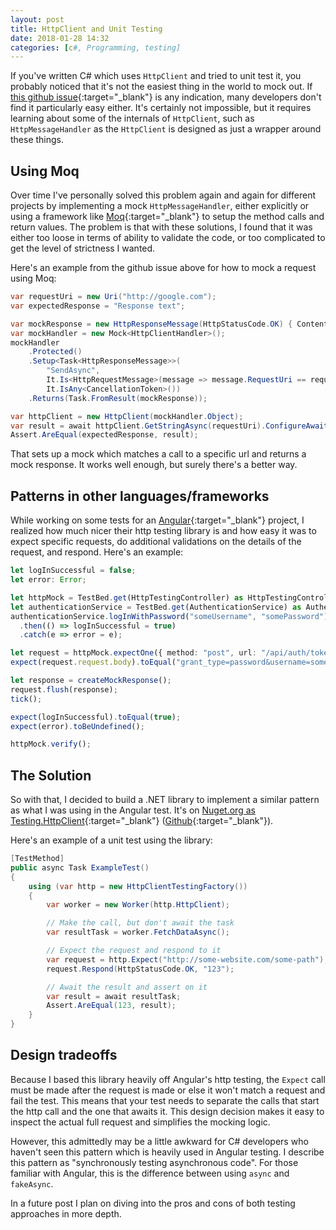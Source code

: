 ```yaml
---
layout: post
title: HttpClient and Unit Testing
date: 2018-01-28 14:32
categories: [c#, Programming, testing]
---
```

If you've written C# which uses `HttpClient` and tried to unit test it, you probably noticed that it's not the easiest thing in the world to mock out. If [this github issue](https://github.com/dotnet/corefx/issues/1624){:target="_blank"} is any indication, many developers don't find it particularly easy either. It's certainly not impossible, but it requires learning about some of the internals of `HttpClient`, such as `HttpMessageHandler` as the `HttpClient` is designed as just a wrapper around these things.

## Using Moq
Over time I've personally solved this problem again and again for different projects by implementing a mock `HttpMessageHandler`, either explicitly or using a framework like [Moq](https://github.com/Moq/moq4){:target="_blank"} to setup the method calls and return values. The problem is that with these solutions, I found that it was either too loose in terms of ability to validate the code, or too complicated to get the level of strictness I wanted.

Here's an example from the github issue above for how to mock a request using Moq:

```cs
var requestUri = new Uri("http://google.com");
var expectedResponse = "Response text";

var mockResponse = new HttpResponseMessage(HttpStatusCode.OK) { Content = new StringContent(expectedResponse) };
var mockHandler = new Mock<HttpClientHandler>();
mockHandler
    .Protected()
    .Setup<Task<HttpResponseMessage>>(
        "SendAsync",
        It.Is<HttpRequestMessage>(message => message.RequestUri == requestUri),
        It.IsAny<CancellationToken>())
    .Returns(Task.FromResult(mockResponse));

var httpClient = new HttpClient(mockHandler.Object);
var result = await httpClient.GetStringAsync(requestUri).ConfigureAwait(false);
Assert.AreEqual(expectedResponse, result);
```

That sets up a mock which matches a call to a specific url and returns a mock response. It works well enough, but surely there's a better way.

## Patterns in other languages/frameworks

While working on some tests for an [Angular](https://angular.io/){:target="_blank"} project, I realized how much nicer their http testing library is and how easy it was to expect specific requests, do additional validations on the details of the request, and respond. Here's an example:

```ts
let logInSuccessful = false;
let error: Error;

let httpMock = TestBed.get(HttpTestingController) as HttpTestingController;
let authenticationService = TestBed.get(AuthenticationService) as AuthenticationService;
authenticationService.logInWithPassword("someUsername", "somePassword")
  .then(() => logInSuccessful = true)
  .catch(e => error = e);

let request = httpMock.expectOne({ method: "post", url: "/api/auth/token" });
expect(request.request.body).toEqual("grant_type=password&username=someUsername&password=somePassword&scope=openid%20offline_access");

let response = createMockResponse();
request.flush(response);
tick();

expect(logInSuccessful).toEqual(true);
expect(error).toBeUndefined();

httpMock.verify();
```

## The Solution

So with that, I decided to build a .NET library to implement a similar pattern as what I was using in the Angular test. It's on [Nuget.org as Testing.HttpClient](https://www.nuget.org/packages/Testing.HttpClient){:target="_blank"} ([Github](https://github.com/dfederm/Testing.HttpClient){:target="_blank"}).

Here's an example of a unit test using the library:

```cs
[TestMethod]
public async Task ExampleTest()
{
    using (var http = new HttpClientTestingFactory())
    {
        var worker = new Worker(http.HttpClient);

        // Make the call, but don't await the task
        var resultTask = worker.FetchDataAsync();

        // Expect the request and respond to it
        var request = http.Expect("http://some-website.com/some-path");
        request.Respond(HttpStatusCode.OK, "123");

        // Await the result and assert on it
        var result = await resultTask;
        Assert.AreEqual(123, result);
    }
}
```

## Design tradeoffs
Because I based this library heavily off Angular's http testing, the `Expect` call must be made after the request is made or else it won't match a request and fail the test. This means that your test needs to separate the calls that start the http call and the one that awaits it. This design decision makes it easy to inspect the actual full request and simplifies the mocking logic.

However, this admittedly may be a little awkward for C# developers who haven't seen this pattern which is heavily used in Angular testing. I describe this pattern as "synchronously testing asynchronous code". For those familiar with Angular, this is the difference between using `async` and `fakeAsync`.

In a future post I plan on diving into the pros and cons of both testing approaches in more depth.

